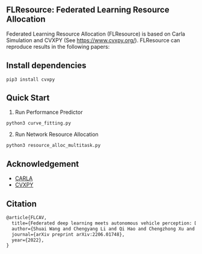 ## FLResource: Federated Learning Resource Allocation
Federated Learning Resource Allocation (FLResource) is based on Carla Simulation and CVXPY (See https://www.cvxpy.org/). 
FLResource can reproduce results in the following papers:

## Install dependencies
```
pip3 install cvxpy
```

## Quick Start

1. Run Performance Predictor
```
python3 curve_fitting.py
```

2. Run Network Resource Allocation 
```
python3 resource_alloc_multitask.py
```

## Acknowledgement

* [CARLA](https://github.com/carla-simulator)
* [CVXPY](https://www.cvxpy.org/)

## Citation

```tex
@article{FLCAV,
  title={Federated deep learning meets autonomous vehicle perception: Design and verification},
  author={Shuai Wang and Chengyang Li and Qi Hao and Chengzhong Xu and Derrick Wing Kwan Ng and Yonina C. Eldar and H. Vincent Poor},
  journal={arXiv preprint arXiv:2206.01748},
  year={2022},
}
```
